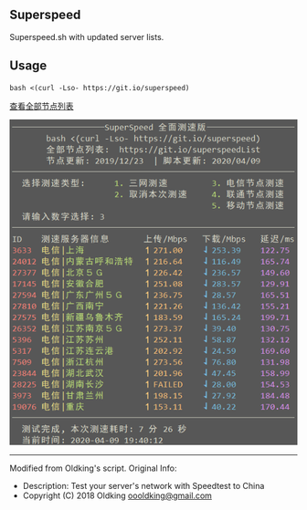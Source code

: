 ## Superspeed
Superspeed.sh with updated server lists.

## Usage
```
bash <(curl -Lso- https://git.io/superspeed)
```

[查看全部节点列表](https://git.io/superspeedList)

![测速图](SuperSpeed.png)

---

Modified from Oldking's script. Original Info:
- Description: Test your server's network with Speedtest to China
- Copyright (C) 2018 Oldking <oooldking@gmail.com>
